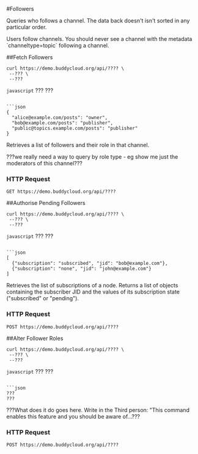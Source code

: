 #Followers

Queries who follows a channel. The data back doesn't isn't sorted in any particular order. 

<aside class="warning">
Users follow channels. You should never see a channel with the metadata `channeltype=topic` following a channel.
</aside>

##Fetch Followers

```shell
curl https://demo.buddycloud.org/api/???? \
 --??? \
 --???
```

```javascript```
???
???
```

```json
{
  "alice@example.com/posts": "owner",
  "bob@example.com/posts": "publisher",
  "public@topics.example.com/posts": "publisher"
}
```

Retrieves a list of followers and their role in that channel.

???we really need a way to query by role type - eg show me just the moderators of this channel???

### HTTP Request
`GET https://demo.buddycloud.org/api/????`

##Authorise Pending Followers

```shell
curl https://demo.buddycloud.org/api/???? \
 --??? \
 --???
```

```javascript```
???
???
```

```json
[
  {"subscription": "subscribed", "jid": "bob@example.com"},
  {"subscription": "none", "jid": "john@example.com"}
]
```

Retrieves the list of subscriptions of a node. Returns a list of objects containing the subscriber JID and the values of its subscription state ("subscribed" or "pending").

### HTTP Request
`POST https://demo.buddycloud.org/api/????`

##Alter Follower Roles

```shell
curl https://demo.buddycloud.org/api/???? \
 --??? \
 --???
```

```javascript```
???
???
```

```json
???
???
```

???What does it do goes here. Write in the Third person: "This command enables this feature and you should be aware of...???

### HTTP Request
`POST https://demo.buddycloud.org/api/????`
